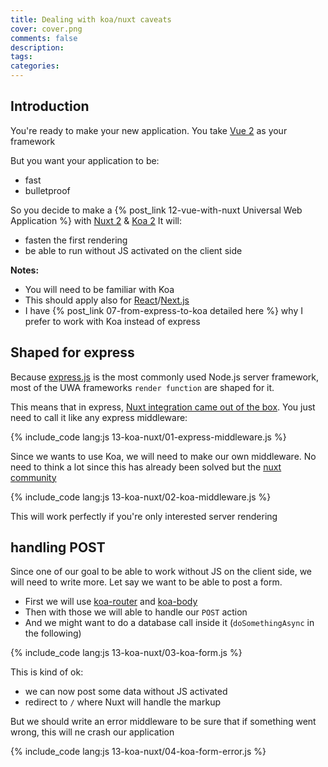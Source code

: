 ```yaml
---
title: Dealing with koa/nuxt caveats
cover: cover.png
comments: false
description:
tags:
categories:
---
```


## Introduction

You're ready to make your new application.
You take [Vue 2](https://vuejs.org/) as your framework

But you want your application to be:

- fast
- bulletproof

So you decide to make a {% post_link 12-vue-with-nuxt Universal Web Application %} with [Nuxt 2](https://nuxtjs.org/) & [Koa 2](https://koajs.com/)
It will:

- fasten the first rendering
- be able to run without JS activated on the client side

<!-- more -->

**Notes:**

- You will need to be familiar with Koa
- This should apply also for [React](https://reactjs.org/)/[Next.js](https://nextjs.org/)
- I have {% post_link 07-from-express-to-koa detailed here %} why I prefer to work with Koa instead of express

## Shaped for express

Because [express.js](https://expressjs.com/) is the most commonly used Node.js server framework, most of the UWA frameworks `render function` are shaped for it.

This means that in express, [Nuxt integration came out of the box](https://github.com/nuxt/create-nuxt-app/blob/master/template/server/index-express.js).
You just need to call it like any express middleware:

{% include_code lang:js 13-koa-nuxt/01-express-middleware.js %}

Since we wants to use Koa, we will need to make our own middleware.
No need to think a lot since this has already been solved but the [nuxt community](https://github.com/nuxt/create-nuxt-app/blob/master/template/server/index-koa.js)

{% include_code lang:js 13-koa-nuxt/02-koa-middleware.js %}

This will work perfectly if you're only interested server rendering

## handling POST

Since one of our goal to be able to work without JS on the client side, we will need to write more.
Let say we want to be able to post a form.

- First we will use [koa-router](https://www.npmjs.com/package/koa-router) and [koa-body](https://www.npmjs.com/package/koa-body)
- Then with those we will able to handle our `POST` action
- And we might want to do a database call inside it (`doSomethingAsync` in the following)

{% include_code lang:js 13-koa-nuxt/03-koa-form.js %}

This is kind of ok:

- we can now post some data without JS activated
- redirect to `/` where Nuxt will handle the markup

But we should write an error middleware to be sure that if something went wrong, this will ne crash our application

{% include_code lang:js 13-koa-nuxt/04-koa-form-error.js %}
